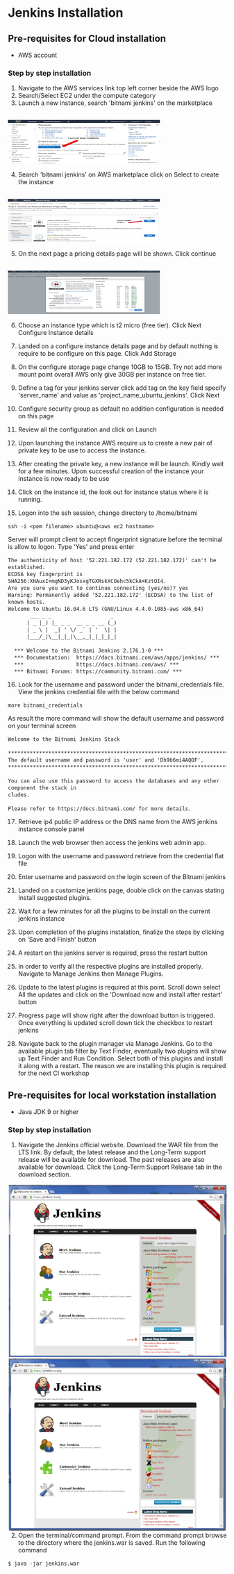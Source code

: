 # Jenkins Installation

## Pre-requisites for Cloud installation
* AWS account

### Step by step installation
1. Navigate to the AWS services link top left corner beside the AWS logo
2. Search/Select EC2 under the compute category
3. Launch a new instance, search 'bitnami jenkins' on the marketplace 
<br>
<img style="width:350px;height:100px; float: center;" src="./screens/aws_ec2.png"/>
<br>

4. Search 'bitnami jenkins' on AWS marketplace click on Select to create the instance
<br>
<img style="width:350px;height:100px; float: center;" src="./screens/aws_ec2_2.png"/>

5. On the next page a pricing details page will be shown. Click continue
<br>
<img style="width:350px;height:100px; float: center;" src="./screens/jenkins3.png"/>
<br>

6. Choose an instance type which is  t2 micro (free tier). Click Next Configure Instance details

7. Landed on a configure instance details page and by default nothing is require to be configure on this page. Click Add Storage

8. On the configure storage page change 10GB to 15GB. Try not add more mount point overall AWS only give 30GB per instance on free tier.

9. Define a tag for your jenkins server click add tag on the key field specify 'server_name' and value as 'project_name_ubuntu_jenkins'. Click Next

10.  Configure security group as default no addition configuration is needed on this page

11. Review all the configuration and click on Launch

12. Upon launching the instance AWS require us to create a new pair of private key to be use to access the instance.

13. After creating the private key, a new instance will be launch. Kindly wait for a few minutes. Upon successful creation of the instance your instance is now ready to be use

14. Click on the instance id, the look out for instance status where it is running.

15. Logon into the ssh session, change directory to /home/bitnami


```
ssh -i <pem filename> ubuntu@<aws ec2 hostname>
```

Server will prompt client to accept fingerprint signature before the terminal is allow to logon. Type 'Yes' and press enter

```
The authenticity of host '52.221.182.172 (52.221.182.172)' can't be established.
ECDSA key fingerprint is SHA256:XHAuxI+mgND3yKJosxgTGXRskXCOehc5kCkA+KztOI4.
Are you sure you want to continue connecting (yes/no)? yes
Warning: Permanently added '52.221.182.172' (ECDSA) to the list of known hosts.
Welcome to Ubuntu 16.04.6 LTS (GNU/Linux 4.4.0-1085-aws x86_64)
       ___ _ _                   _
      | _ |_) |_ _ _  __ _ _ __ (_)
      | _ \ |  _| ' \/ _` | '  \| |
      |___/_|\__|_|_|\__,_|_|_|_|_|

  *** Welcome to the Bitnami Jenkins 2.176.1-0 ***
  *** Documentation:  https://docs.bitnami.com/aws/apps/jenkins/ ***
  ***                 https://docs.bitnami.com/aws/ ***
  *** Bitnami Forums: https://community.bitnami.com/ ***
```


16. Look for the username and password under the bitnami_credentials file. View the jenkins credential file with the below command

```
more bitnami_credentials
```
As result the more command will show the default username and password on your terminal screen

```
Welcome to the Bitnami Jenkins Stack

******************************************************************************
The default username and password is 'user' and 'Dh9b6mi4AQOF'.
******************************************************************************

You can also use this password to access the databases and any other component the stack in
cludes.

Please refer to https://docs.bitnami.com/ for more details.
```

17. Retrieve ip4 public IP address or the DNS name from the AWS jenkins instance console panel

18. Launch the web browser then access the jenkins web admin app.


19. Logon with the username and password retrieve from the credential flat file

20. Enter username and password on the login screen of the Bitnami jenkins

21. Landed on a customize jenkins page, double click on the canvas stating Install suggested plugins.

22. Wait for a few minutes for all the plugins to be install on the current jenkins instance

23. Upon completion of the plugins instalation, finalize the steps by clicking on 'Save and Finish' button

24. A restart on the jenkins server is required, press the restart button

25. In order to verify all the respective plugins are installed properly. Navigate to Manage Jenkins then Manage Plugins.

26. Update to the latest plugins is required at this point. Scroll down select All the updates and click on the 'Download now and install after restart' button

27. Progress page will show right after the download button is triggered. Once everything is updated scroll down tick the checkbox to restart jenkins

28. Navigate back to the plugin manager via Manage Jenkins. Go to the available plugin tab filter by Text Finder, eventually two plugins will show up Text Finder and Run Condition. Select both of this plugins and install it along with a restart. The reason we are installing this plugin is required for the next CI workshop 

## Pre-requisites for local workstation installation
* Java JDK 9 or higher

### Step by step installation
1. Navigate the Jenkins official website. Download the WAR file from the LTS link. By default, the latest release and the Long-Term support release will be available for download. The past releases are also available for download. Click the Long-Term Support Release tab in the download section. 

<img style="width:650px;height:400px; float: right;" src="./screens/jenkins.png">

<br>

<img style="width:650px;height:400px; float: right;" src="./screens/jenkins2.png">

2. Open the terminal/command prompt. From the command prompt browse to the directory where the jenkins.war is saved. Run the following command

```
$ java -jar jenkins.war
```


